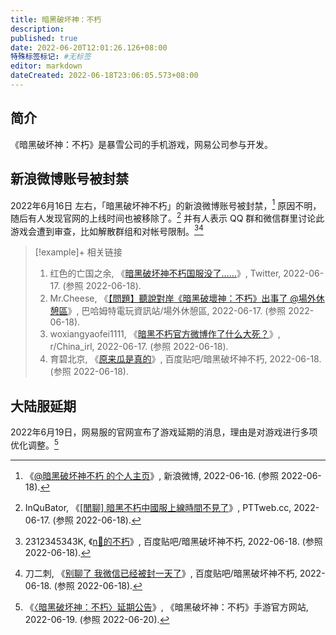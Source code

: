 ```yaml
---
title: 暗黑破坏神：不朽
description:
published: true
date: 2022-06-20T12:01:26.126+08:00
特殊标签标记: #无标签
editor: markdown
dateCreated: 2022-06-18T23:06:05.573+08:00
---
```


## 简介

《暗黑破坏神：不朽》是暴雪公司的手机游戏，网易公司参与开发。

## 新浪微博账号被封禁

2022年6月16日 左右，「暗黑破坏神不朽」的新浪微博账号被封禁，[^mkJq5] 原因不明，随后有人发现官网的上线时间也被移除了。[^1655460736] 并有人表示 QQ 群和微信群里讨论此游戏会遭到审查，比如解散群组和对帐号限制。[^7883864009][^7884114442]

[^1655460736]: InQuBator, 《[[閒聊] 暗黑不朽中國服上線時間不見了](https://web.archive.org/web/20220618032440/https://www.pttweb.cc/bbs/C_Chat/M.1655460736.A.BF9)》, PTTweb.cc, 2022-06-17. (参照 2022-06-18).

[^mkJq5]: 《[@暗黑破坏神不朽 的个人主页](https://archive.ph/mkJq5 "https://weibo.com/diabloimmortal")》, 新浪微博, 2022-06-16. (参照 2022-06-18).

[^7883864009]: 2312345343K, 《[n🐴的不朽](https://web.archive.org/web/20220618092851/https://tieba.baidu.com/p/7883864009)》, 百度贴吧/暗黑破坏神不朽, 2022-06-18. (参照 2022-06-18).

[^7884114442]: 刀二刺, 《[别聊了 我微信已经被封一天了](https://web.archive.org/web/20220618153236/https://tieba.baidu.com/p/7884114442)》, 百度贴吧/暗黑破坏神不朽, 2022-06-18. (参照 2022-06-18).

> [!example]+ 相关链接
>
> 1.  红色的亡国之余, 《[暗黑破坏神不朽国服没了……](https://twitter.com/zk1048234/status/1537799839626711042)》, Twitter, 2022-06-17. (参照 2022-06-18).
> 2.  Mr.Cheese, 《[【問題】聽說對岸《暗黑破壞神：不朽》出事了 @場外休憩區](https://web.archive.org/web/20220618032743/https://forum.gamer.com.tw/C.php?bsn=60076&snA=7160696)》, 巴哈姆特電玩資訊站/場外休憩區, 2022-06-17. (参照 2022-06-18).
> 3.  woxiangyaofei1111, 《[暗黑不朽官方微博作了什么大死？](https://web.archive.org/web/20220618032629/https://www.reddit.com/r/China_irl/comments/ve62ex/暗黑不朽官方微博作了什么大死/)》, r/China_irl, 2022-06-17. (参照 2022-06-18).
> 4.  育碧北京, 《[原来瓜是真的](https://web.archive.org/web/20220618092851/https://tieba.baidu.com/p/7883781330)》, 百度贴吧/暗黑破坏神不朽, 2022-06-18. (参照 2022-06-18).

## 大陆服延期

2022年6月19日，网易服的官网宣布了游戏延期的消息，理由是对游戏进行多项优化调整。[^34092_1024862]

[^34092_1024862]: 《[〈暗黑破坏神：不朽〉延期公告](https://web.archive.org/web/20220619150454/https://di.blizzard.cn/news/update/20220619/34092_1024862.html)》, 《暗黑破坏神：不朽》手游官方网站, 2022-06-19. (参照 2022-06-20).
